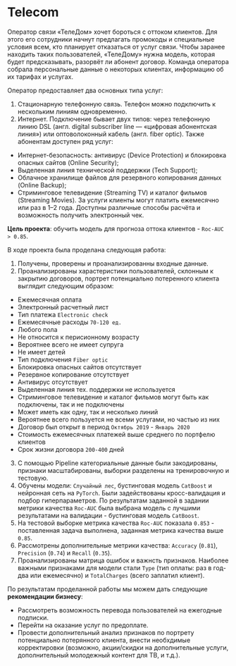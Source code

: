 # Telecom

Оператор связи «ТелеДом» хочет бороться с оттоком клиентов. Для этого его сотрудники начнут предлагать промокоды и специальные условия всем, кто планирует отказаться от услуг связи. Чтобы заранее находить таких пользователей, «ТелеДому» нужна модель, которая будет предсказывать, разорвёт ли абонент договор. Команда оператора собрала персональные данные о некоторых клиентах, информацию об их тарифах и услугах. 

Оператор предоставляет два основных типа услуг:
1. Стационарную телефонную связь. Телефон можно подключить к нескольким линиям одновременно.
2. Интернет. Подключение бывает двух типов: через телефонную линию DSL (англ. digital subscriber line — «цифровая абонентская линия») или оптоволоконный кабель (англ. fiber optic).
Также абонентам доступен ряд услуг:
- Интернет-безопасность: антивирус (Device Protection) и блокировка опасных сайтов (Online Security);
- Выделенная линия технической поддержки (Tech Support);
- Облачное хранилище файлов для резервного копирования данных (Online Backup);
- Стриминговое телевидение (Streaming TV) и каталог фильмов (Streaming Movies).
За услуги клиенты могут платить ежемесячно или раз в 1–2 года. Доступны различные способы расчёта и возможность получить электронный чек.

**Цель проекта**: обучить модель для прогноза оттока клиентов - `Roc-AUC > 0.85`.

В ходе проекта была проделана следующая работа:
1. Получены, проверены и проанализированны входные данные.
2. Проанализированы харастеристики пользователей, склонным к закрытию договоров, портрет потенциально потеренного клиента выглядит следующим образом:
- Ежемесячная оплата
- Электронный расчетный лист
- Тип платежа `Electronic check`
- Ежемесячные расходы `70-120 ед.`
- Любого пола
- Не относится к перисионному возрасту
- Вероятнее всего не имеет супруга
- Не имеет детей
- Тип подключения `Fiber optic`
- Блокировка опасных сайтов отсутствует
- Резервное копирование отсутствует
- Антивирус отсутствует
- Выделенная линия тех. поддержки не используется
- Стриминговое телевидение и каталог фильмов могут быть как подключены, так и не подключены
- Может иметь как одну, так и несколько линий
- Вероятнее всего пользуется не всеми услугами, но частью из них
- Договор был открыт в период `Октябрь 2019` - `Январь 2020`
- Стоимость ежемесячных платежей выше среднего по портфелю клиентов
- Срок жизни договора `200-400` дней
3. С помощью Pipeline категориальные данные были закодированы, признаки масштабированы, выборки разделены на тренировочную и тестовую.
4. Обучены модели: `Случайный лес`, бустинговая модель `CatBoost` и нейронная сеть на `PyTorch`. Были задействованы кросс-валидация и подбор гиперпараметров. По результатам заданной в задании метрики качества `Roc-AUC` была выбрана модель с лучшими результатами на валидации - бустинговая модель `CatBoost`.
5. На тестовой выборке метрика качества `Roc-AUC` показала `0.853` - поставленная задача выполнена, заданная метрика качества выше `0.85`.
6. Рассмотрены дополнительные метрики качества: `Accuracy` (`0.81`), `Precision` (`0.74`) и `Recall` (`0.35`).
7. Проанализированы матрица ошибок и важнсть признаков. Наиболее важными признаками для модели стали `Type` (тип оплаты: раз в год-два или ежемесячно) и `TotalCharges` (всего заплатил клиент).

По результатам проделанной работы мы можем дать следующие **рекомендации бизнесу**:
- Рассмотреть возможность перевода пользователей на ежегодные подписки.
- Перейти на оказание услуг по предоплате.
- Провести дополнительный анализ признаков по портрету потенциально потерянного клиента, внести необхдимые корректировки (возможно, акции/скидки на дополнительные услуги, дополнительный молодежный контент для ТВ, и т.д.).
